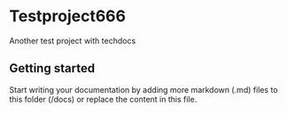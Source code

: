 # Testproject666

Another test project with techdocs

## Getting started

Start writing your documentation by adding more markdown (.md) files to this
folder (/docs) or replace the content in this file.